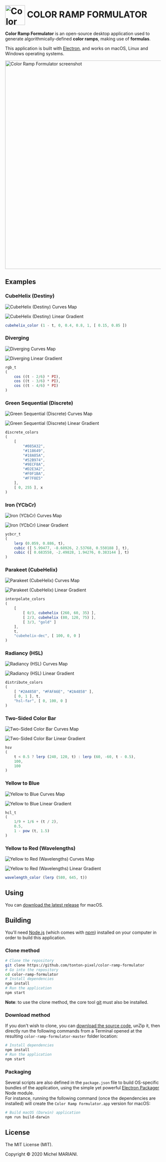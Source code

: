 # <img src="icons/icon-256.png" width="64px" align="center" alt="Color Ramp Formulator icon"> COLOR RAMP FORMULATOR

**Color Ramp Formulator** is an open-source desktop application used to generate algorithmically-defined **color ramps**, making use of **formulas**.

This application is built with [Electron](https://www.electronjs.org/), and works on macOS, Linux and Windows operating systems.

<img src="screenshots/color-ramp-formulator.png" width="675" alt="Color Ramp Formulator screenshot">

## Examples

### CubeHelix (Destiny)

<p><img src="images/cubehelix-destiny-curves-map.svg" alt="CubeHelix (Destiny) Curves Map"></p>
<p><img src="images/cubehelix-destiny-linear-gradient.svg" alt="CubeHelix (Destiny) Linear Gradient"></p>

```javascript
cubehelix_color (1 - t, 0, 0.4, 0.8, 1, [ 0.15, 0.85 ])
```

### Diverging

<p><img src="images/diverging-curves-map.svg" alt="Diverging Curves Map"></p>
<p><img src="images/diverging-linear-gradient.svg" alt="Diverging Linear Gradient"></p>

```javascript
rgb_t
(
    cos ((t - 2/6) * PI),
    cos ((t - 3/6) * PI),
    cos ((t - 4/6) * PI)
)
```

### Green Sequential (Discrete)

<p><img src="images/green-sequential-discrete-curves-map.svg" alt="Green Sequential (Discrete) Curves Map"></p>
<p><img src="images/green-sequential-discrete-linear-gradient.svg" alt="Green Sequential (Discrete) Linear Gradient"></p>

```javascript
discrete_colors
(
    [
        "#085A32",
        "#118649",
        "#18A85A",
        "#52B974",
        "#9ECF8A",
        "#D2E3A2",
        "#F0F1BA",
        "#F7F8E5"
    ],
    [ 0, 255 ], x
)
```

### Iron (YCbCr)

<p><img src="images/iron-ycbcr-curves-map.svg" alt="Iron (YCbCr) Curves Map"></p>
<p><img src="images/iron-ycbcr-linear-gradient.svg" alt="Iron (YCbCr) Linear Gradient"></p>

```javascript
ycbcr_t
(
    lerp (0.059, 0.886, t),
    cubic ([ 5.99477, -8.68926, 2.53768, 0.550188 ], t),
    cubic ([ 0.683558, -2.49828, 1.94276, 0.383144 ], t)
)
```

### Parakeet (CubeHelix)

<p><img src="images/parakeet-cubehelix-curves-map.svg" alt="Parakeet (CubeHelix) Curves Map"></p>
<p><img src="images/parakeet-cubehelix-linear-gradient.svg" alt="Parakeet (CubeHelix) Linear Gradient"></p>

```javascript
interpolate_colors
(
    [
        [ 0/3, cubehelix (260, 60, 35) ],
        [ 2/3, cubehelix (80, 120, 75) ],
        [ 3/3, "gold" ]
    ],
    t,
    "cubehelix-dec", [ 100, 0, 0 ]
)
```

### Radiancy (HSL)

<p><img src="images/radiancy-hsl-curves-map.svg" alt="Radiancy (HSL) Curves Map"></p>
<p><img src="images/radiancy-hsl-linear-gradient.svg" alt="Radiancy (HSL) Linear Gradient"></p>

```javascript
distribute_colors
(
    [ "#2A4858", "#FAFA6E", "#2A4858" ],
    [ 0, 1 ], t,
    "hsl-far", [ 0, 100, 0 ]
)
```

### Two-Sided Color Bar

<p><img src="images/two-sided-color-bar-curves-map.svg" alt="Two-Sided Color Bar Curves Map"></p>
<p><img src="images/two-sided-color-bar-linear-gradient.svg" alt="Two-Sided Color Bar Linear Gradient"></p>

```javascript
hsv
(
    t < 0.5 ? lerp (240, 120, t) : lerp (60, -60, t - 0.5),
    100,
    100
)
```

### Yellow to Blue

<p><img src="images/yellow-to-blue-curves-map.svg" alt="Yellow to Blue Curves Map"></p>
<p><img src="images/yellow-to-blue-linear-gradient.svg" alt="Yellow to Blue Linear Gradient"></p>

```javascript
hcl_t
(
    1/9 + 1/6 + (t / 2),
    0.5,
    1 - pow (t, 1.5)
)
```

### Yellow to Red (Wavelengths)

<p><img src="images/yellow-to-red-wavelengths-curves-map.svg" alt="Yellow to Red (Wavelengths) Curves Map"></p>
<p><img src="images/yellow-to-red-wavelengths-linear-gradient.svg" alt="Yellow to Red (Wavelengths) Linear Gradient"></p>

```javascript
wavelength_color (lerp (580, 645, t))
```

## Using

You can [download the latest release](https://github.com/tonton-pixel/color-ramp-formulator/releases) for macOS.

## Building

You'll need [Node.js](https://nodejs.org/) (which comes with [npm](https://www.npmjs.com/)) installed on your computer in order to build this application.

### Clone method

```bash
# Clone the repository
git clone https://github.com/tonton-pixel/color-ramp-formulator
# Go into the repository
cd color-ramp-formulator
# Install dependencies
npm install
# Run the application
npm start
```

**Note**: to use the clone method, the core tool [git](https://www.git-scm.com/) must also be installed.

### Download method

If you don't wish to clone, you can [download the source code](https://github.com/tonton-pixel/color-ramp-formulator/archive/master.zip), unZip it, then directly run the following commands from a Terminal opened at the resulting `color-ramp-formulator-master` folder location:

```bash
# Install dependencies
npm install
# Run the application
npm start
```

### Packaging

Several scripts are also defined in the `package.json` file to build OS-specific bundles of the application, using the simple yet powerful [Electron Packager](https://github.com/electron-userland/electron-packager) Node module.\
For instance, running the following command (once the dependencies are installed) will create the `Color Ramp Formulator.app` version for macOS:

```bash
# Build macOS (Darwin) application
npm run build-darwin
```

## License

The MIT License (MIT).

Copyright © 2020 Michel MARIANI.
